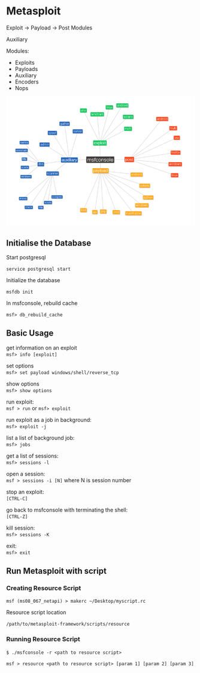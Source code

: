 # Metasploit

Exploit -&gt; Payload -&gt; Post Modules

Auxiliary

Modules:

* Exploits
* Payloads
* Auxiliary
* Encoders
* Nops

![](../.gitbook/assets/metasploit-structure.png)


## Initialise the Database

Start postgresql

```
service postgresql start
```

Initialize the database

```
msfdb init 
```

In msfconsole, rebuild cache

```
msf> db_rebuild_cache
```


## Basic Usage

get information on an exploit  
`msf> info [exploit]`

set options  
`msf> set payload windows/shell/reverse_tcp`

show options  
`msf> show options`

run exploit:  
`msf > run` or `msf> exploit`

run exploit as a job in background:  
`msf> exploit -j`

list a list of background job:  
`msf> jobs`

get a list of sessions:  
`msf> sessions -l`

open a session:  
`msf > sessions -i [N]` where N is session number

stop an exploit:  
`[CTRL-C]`

go back to msfconsole with terminating the shell:  
`[CTRL-Z]`

kill session:  
`msf> sessions -K`

exit:  
`msf> exit`

## Run Metasploit with script

### Creating Resource Script

```text
msf (ms08_067_netapi) > makerc ~/Desktop/myscript.rc
```

Resource script location

```text
/path/to/metasploit-framework/scripts/resource
```

### Running Resource Script

```text
$ ./msfconsole -r <path to resource script>
```

```text
msf > resource <path to resource script> [param 1] [param 2] [param 3]
```


